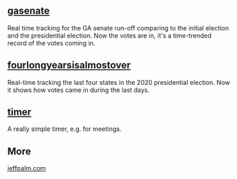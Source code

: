 ## [gasenate](/gasenate/both.html)

Real time tracking for the GA senate run-off comparing to the initial
election and the presidential election. Now the votes are in, it's a
time-trended record of the votes coming in.

## [fourlongyearsisalmostover](/fourlongyearsisalmostover)

Real-time tracking the last four states in the 2020 presidential
election. Now it shows how votes came in during the last days.

## [timer](/timer)

A really simple timer, e.g. for meetings.

## More
    
[jeffpalm.com](http://jeffpalm.com)
